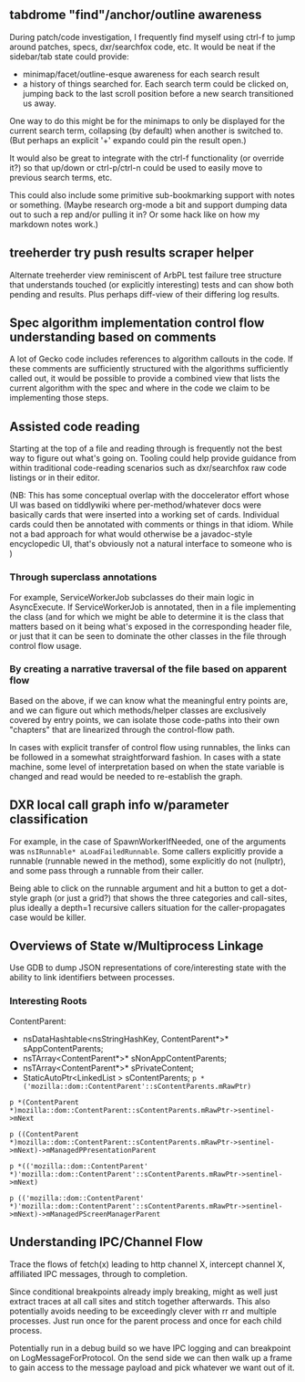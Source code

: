 ## tabdrome "find"/anchor/outline awareness ##

During patch/code investigation, I frequently find myself using ctrl-f to
jump around patches, specs, dxr/searchfox code, etc.  It would be neat if the
sidebar/tab state could provide:
* minimap/facet/outline-esque awareness for each search result
* a history of things searched for.  Each search term could be clicked on,
  jumping back to the last scroll position before a new search transitioned us
  away.

One way to do this might be for the minimaps to only be displayed for the
current search term, collapsing (by default) when another is switched to.  (But
perhaps an explicit '+' expando could pin the result open.)

It would also be great to integrate with the ctrl-f functionality (or override
it?) so that up/down or ctrl-p/ctrl-n could be used to easily move to previous
search terms, etc.

This could also include some primitive sub-bookmarking support with notes or
something.  (Maybe research org-mode a bit and support dumping data out to such
a rep and/or pulling it in?  Or some hack like on how my markdown notes work.)

## treeherder try push results scraper helper ##

Alternate treeherder view reminiscent of ArbPL test failure tree structure that
understands touched (or explicitly interesting) tests and can show both pending
and results.  Plus perhaps diff-view of their differing log results.

## Spec algorithm implementation control flow understanding based on comments ##

A lot of Gecko code includes references to algorithm callouts in the code.
If these comments are sufficiently structured with the algorithms sufficiently
called out, it would be possible to provide a combined view that lists the
current algorithm with the spec and where in the code we claim to be
implementing those steps.

## Assisted code reading ##

Starting at the top of a file and reading through is frequently not the best way
to figure out what's going on.  Tooling could help provide guidance from within
traditional code-reading scenarios such as dxr/searchfox raw code listings or
in their editor.

(NB: This has some conceptual overlap with the doccelerator effort whose UI was
based on tiddlywiki where per-method/whatever docs were basically cards that
were inserted into a working set of cards.  Individual cards could then be
annotated with comments or things in that idiom.  While not a bad approach for
what would otherwise be a javadoc-style encyclopedic UI, that's obviously not
a natural interface to someone who is )

### Through superclass annotations ###

For example, ServiceWorkerJob subclasses do their main logic in AsyncExecute.
If ServiceWorkerJob is annotated, then in a file implementing the class (and
for which we might be able to determine it is the class that matters based on
it being what's exposed in the corresponding header file, or just that it can
be seen to dominate the other classes in the file through control flow usage.

### By creating a narrative traversal of the file based on apparent flow ###

Based on the above, if we can know what the meaningful entry points are, and we
can figure out which methods/helper classes are exclusively covered by entry
points, we can isolate those code-paths into their own "chapters" that are
linearized through the control-flow path.

In cases with explicit transfer of control flow using runnables, the links can
be followed in a somewhat straightforward fashion.  In cases with a state
machine, some level of interpretation based on when the state variable is
changed and read would be needed to re-establish the graph.

## DXR local call graph info w/parameter classification ##

For example, in the case of SpawnWorkerIfNeeded, one of the arguments was
`nsIRunnable* aLoadFailedRunnable`.  Some callers explicitly provide a runnable
(runnable newed in the method), some explicitly do not (nullptr), and some pass
through a runnable from their caller.

Being able to click on the runnable argument and hit a button to get a dot-style
graph (or just a grid?) that shows the three categories and call-sites, plus
ideally a depth=1 recursive callers situation for the caller-propagates case
would be killer.

## Overviews of State w/Multiprocess Linkage ##

Use GDB to dump JSON representations of core/interesting state with the ability
to link identifiers between processes.

### Interesting Roots ###

ContentParent:
* nsDataHashtable<nsStringHashKey, ContentParent*>* sAppContentParents;
* nsTArray<ContentParent*>* sNonAppContentParents;
* nsTArray<ContentParent*>* sPrivateContent;
* StaticAutoPtr<LinkedList<ContentParent> > sContentParents;
`p *('mozilla::dom::ContentParent'::sContentParents.mRawPtr)`

`p *(ContentParent *)mozilla::dom::ContentParent::sContentParents.mRawPtr->sentinel->mNext`

`p ((ContentParent *)mozilla::dom::ContentParent::sContentParents.mRawPtr->sentinel->mNext)->mManagedPPresentationParent`

`p *(('mozilla::dom::ContentParent' *)'mozilla::dom::ContentParent'::sContentParents.mRawPtr->sentinel->mNext)`

`p (('mozilla::dom::ContentParent' *)'mozilla::dom::ContentParent'::sContentParents.mRawPtr->sentinel->mNext)->mManagedPScreenManagerParent`


## Understanding IPC/Channel Flow ##

Trace the flows of fetch(x) leading to http channel X, intercept channel X,
affiliated IPC messages, through to completion.

Since conditional breakpoints already imply breaking, might as well just extract
traces at all call sites and stitch together afterwards.  This also potentially
avoids needing to be exceedingly clever with rr and multiple processes.  Just
run once for the parent process and once for each child process.

Potentially run in a debug build so we have IPC logging and can breakpoint on
LogMessageForProtocol.  On the send side we can then walk up a frame to gain
access to the message payload and pick whatever we want out of it.
